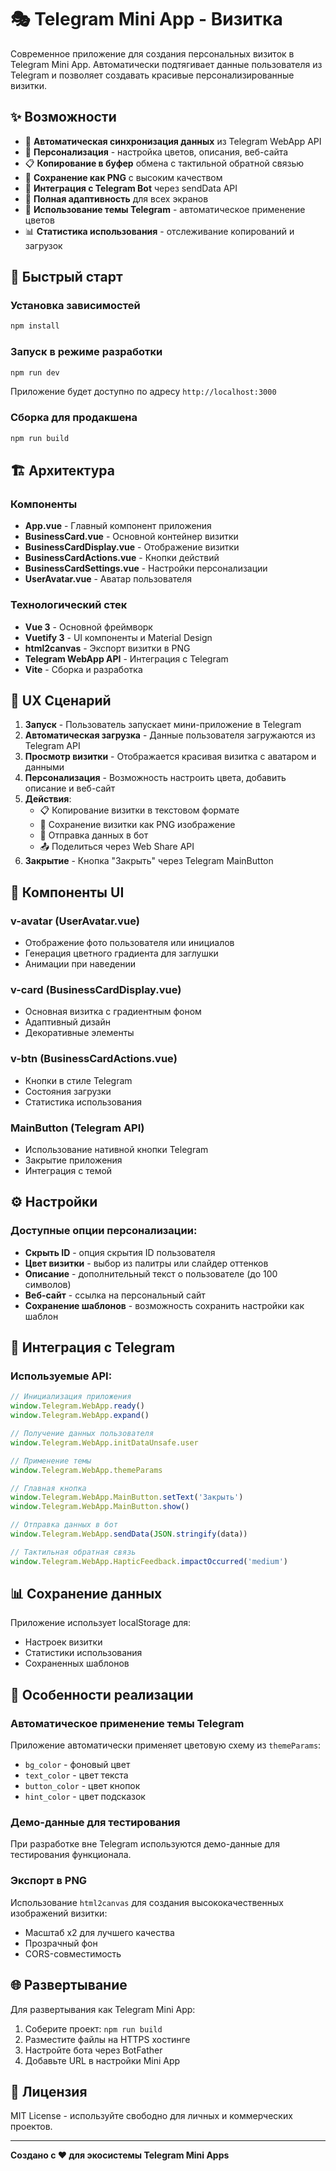 # 🎭 Telegram Mini App - Визитка

Современное приложение для создания персональных визиток в Telegram Mini App. Автоматически подтягивает данные пользователя из Telegram и позволяет создавать красивые персонализированные визитки.

## ✨ Возможности

- 🔄 **Автоматическая синхронизация данных** из Telegram WebApp API
- 🎨 **Персонализация** - настройка цветов, описания, веб-сайта
- 📋 **Копирование в буфер** обмена с тактильной обратной связью
- 💾 **Сохранение как PNG** с высоким качеством
- 🤖 **Интеграция с Telegram Bot** через sendData API
- 📱 **Полная адаптивность** для всех экранов
- 🎯 **Использование темы Telegram** - автоматическое применение цветов
- 📊 **Статистика использования** - отслеживание копирований и загрузок

## 🚀 Быстрый старт

### Установка зависимостей

```bash
npm install
```

### Запуск в режиме разработки

```bash
npm run dev
```

Приложение будет доступно по адресу `http://localhost:3000`

### Сборка для продакшена

```bash
npm run build
```

## 🏗️ Архитектура

### Компоненты

- **App.vue** - Главный компонент приложения
- **BusinessCard.vue** - Основной контейнер визитки
- **BusinessCardDisplay.vue** - Отображение визитки
- **BusinessCardActions.vue** - Кнопки действий
- **BusinessCardSettings.vue** - Настройки персонализации  
- **UserAvatar.vue** - Аватар пользователя

### Технологический стек

- **Vue 3** - Основной фреймворк
- **Vuetify 3** - UI компоненты и Material Design
- **html2canvas** - Экспорт визитки в PNG
- **Telegram WebApp API** - Интеграция с Telegram
- **Vite** - Сборка и разработка

## 📱 UX Сценарий

1. **Запуск** - Пользователь запускает мини-приложение в Telegram
2. **Автоматическая загрузка** - Данные пользователя загружаются из Telegram API
3. **Просмотр визитки** - Отображается красивая визитка с аватаром и данными
4. **Персонализация** - Возможность настроить цвета, добавить описание и веб-сайт
5. **Действия**:
   - 📋 Копирование визитки в текстовом формате
   - 💾 Сохранение визитки как PNG изображение
   - 🤖 Отправка данных в бот
   - 📤 Поделиться через Web Share API
6. **Закрытие** - Кнопка "Закрыть" через Telegram MainButton

## 🎨 Компоненты UI

### v-avatar (UserAvatar.vue)
- Отображение фото пользователя или инициалов
- Генерация цветного градиента для заглушки
- Анимации при наведении

### v-card (BusinessCardDisplay.vue)  
- Основная визитка с градиентным фоном
- Адаптивный дизайн
- Декоративные элементы

### v-btn (BusinessCardActions.vue)
- Кнопки в стиле Telegram
- Состояния загрузки
- Статистика использования

### MainButton (Telegram API)
- Использование нативной кнопки Telegram
- Закрытие приложения
- Интеграция с темой

## ⚙️ Настройки

### Доступные опции персонализации:

- **Скрыть ID** - опция скрытия ID пользователя
- **Цвет визитки** - выбор из палитры или слайдер оттенков
- **Описание** - дополнительный текст о пользователе (до 100 символов)
- **Веб-сайт** - ссылка на персональный сайт
- **Сохранение шаблонов** - возможность сохранить настройки как шаблон

## 🔧 Интеграция с Telegram

### Используемые API:

```javascript
// Инициализация приложения
window.Telegram.WebApp.ready()
window.Telegram.WebApp.expand()

// Получение данных пользователя  
window.Telegram.WebApp.initDataUnsafe.user

// Применение темы
window.Telegram.WebApp.themeParams

// Главная кнопка
window.Telegram.WebApp.MainButton.setText('Закрыть')
window.Telegram.WebApp.MainButton.show()

// Отправка данных в бот
window.Telegram.WebApp.sendData(JSON.stringify(data))

// Тактильная обратная связь
window.Telegram.WebApp.HapticFeedback.impactOccurred('medium')
```

## 📊 Сохранение данных

Приложение использует localStorage для:
- Настроек визитки
- Статистики использования  
- Сохраненных шаблонов

## 🎯 Особенности реализации

### Автоматическое применение темы Telegram
Приложение автоматически применяет цветовую схему из `themeParams`:
- `bg_color` - фоновый цвет
- `text_color` - цвет текста
- `button_color` - цвет кнопок
- `hint_color` - цвет подсказок

### Демо-данные для тестирования
При разработке вне Telegram используются демо-данные для тестирования функционала.

### Экспорт в PNG
Использование `html2canvas` для создания высококачественных изображений визитки:
- Масштаб x2 для лучшего качества
- Прозрачный фон
- CORS-совместимость

## 🌐 Развертывание

Для развертывания как Telegram Mini App:

1. Соберите проект: `npm run build`
2. Разместите файлы на HTTPS хостинге
3. Настройте бота через BotFather
4. Добавьте URL в настройки Mini App

## 📝 Лицензия

MIT License - используйте свободно для личных и коммерческих проектов.

---

**Создано с ❤️ для экосистемы Telegram Mini Apps** 